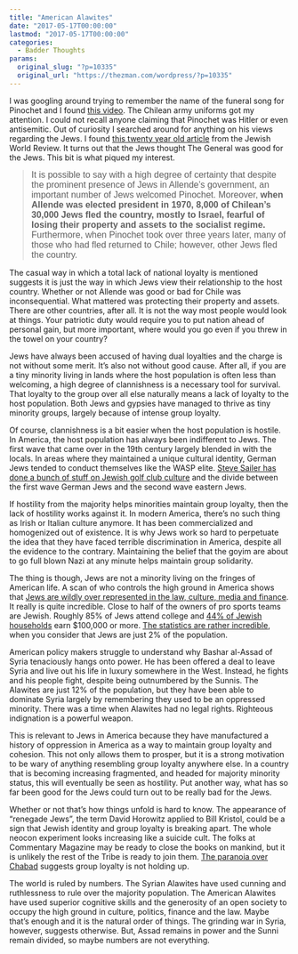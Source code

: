```yaml
---
title: "American Alawites"
date: "2017-05-17T00:00:00"
lastmod: "2017-05-17T00:00:00"
categories:
  - Badder Thoughts
params:
  original_slug: "?p=10335"
  original_url: "https://thezman.com/wordpress/?p=10335"
---
```


I was googling around trying to remember the name of the funeral song
for Pinochet and I found
<a href="https://www.youtube.com/watch?v=5rsb7dT6sEM"
rel="noopener noreferrer" target="_blank">this video</a>. The Chilean
army uniforms got my attention. I could not recall anyone claiming that
Pinochet was Hitler or even antisemitic. Out of curiosity I searched
around for anything on his views regarding the Jews. I found <a
href="http://www.unz.com/pgottfried/eastern-european-jews-and-the-case-of-the-marginalized-elite/"
rel="noopener noreferrer" target="_blank">this twenty year old
article</a> from the Jewish World Review. It turns out that the Jews
thought The General was good for the Jews. This bit is what piqued my
interest.

> <span style="font-family: Arial, Helvetica; font-size: medium;">It is
> possible to say with a high degree of certainty that despite the
> prominent presence of Jews in Allende’s government, an important
> number of Jews welcomed Pinochet. Moreover, **when Allende was elected
> president in 1970, 8,000 of Chilean’s 30,000 Jews fled the country,
> mostly to Israel, fearful of losing their property and assets to the
> socialist regime.** Furthermore, when Pinochet took over three years
> later, many of those who had fled returned to Chile; however, other
> Jews fled the country.</span>

The casual way in which a total lack of national loyalty is mentioned
suggests it is just the way in which Jews view their relationship to the
host country. Whether or not Allende was good or bad for Chile was
inconsequential. What mattered was protecting their property and assets.
There are other countries, after all. It is not the way most people
would look at things. Your patriotic duty would require you to put
nation ahead of personal gain, but more important, where would you go
even if you threw in the towel on your country?

Jews have always been accused of having dual loyalties and the charge is
not without some merit. It’s also not without good cause. After all, if
you are a tiny minority living in lands where the host population is
often less than welcoming, a high degree of clannishness is a necessary
tool for survival. That loyalty to the group over all else naturally
means a lack of loyalty to the host population. Both Jews and gypsies
have managed to thrive as tiny minority groups, largely because of
intense group loyalty.

Of course, clannishness is a bit easier when the host population is
hostile. In America, the host population has always been indifferent to
Jews. The first wave that came over in the 19th century largely blended
in with the locals. In areas where they maintained a unique cultural
identity, German Jews tended to conduct themselves like the WASP elite.
<a
href="http://takimag.com/article/the_myth_of_the_golf_nazi_steve_sailer#axzz3JU3tfLsM"
rel="noopener noreferrer" target="_blank">Steve Sailer has done a bunch
of stuff on Jewish golf club culture</a> and the divide between the
first wave German Jews and the second wave eastern Jews.

If hostility from the majority helps minorities maintain group loyalty,
then the lack of hostility works against it. In modern America, there’s
no such thing as Irish or Italian culture anymore. It has been
commercialized and homogenized out of existence. It is why Jews work so
hard to perpetuate the idea that they have faced terrible discrimination
in America, despite all the evidence to the contrary. Maintaining the
belief that the goyim are about to go full blown Nazi at any minute
helps maintain group solidarity.

The thing is though, Jews are not a minority living on the fringes of
American life. A scan of who controls the high ground in America shows
that <a
href="http://www.jpost.com/Opinion/Terra-Incognita-The-20th-century-was-the-Jewish-century-470293"
rel="noopener noreferrer" target="_blank">Jews are wildly over
represented in the law, culture, media and finance</a>. It really is
quite incredible. Close to half of the owners of pro sports teams are
Jewish. Roughly 85% of Jews attend college and <a
href="http://www.pewforum.org/religious-landscape-study/income-distribution/"
rel="noopener noreferrer" target="_blank">44% of Jewish households</a>
earn $100,000 or more.
<a href="http://www.arthurhu.com/index/jewish.htm"
rel="noopener noreferrer" target="_blank">The statistics are rather
incredible</a>, when you consider that Jews are just 2% of the
population.

American policy makers struggle to understand why Bashar al-Assad of
Syria tenaciously hangs onto power. He has been offered a deal to leave
Syria and live out his life in luxury somewhere in the West. Instead, he
fights and his people fight, despite being outnumbered by the Sunnis.
The Alawites are just 12% of the population, but they have been able to
dominate Syria largely by remembering they used to be an oppressed
minority. There was a time when Alawites had no legal rights. Righteous
indignation is a powerful weapon.

This is relevant to Jews in America because they have manufactured a
history of oppression in America as a way to maintain group loyalty and
cohesion. This not only allows them to prosper, but it is a strong
motivation to be wary of anything resembling group loyalty anywhere
else. In a country that is becoming increasing fragmented, and headed
for majority minority status, this will eventually be seen as hostility.
Put another way, what has so far been good for the Jews could turn out
to be really bad for the Jews.

Whether or not that’s how things unfold is hard to know. The appearance
of “renegade Jews”, the term David Horowitz applied to Bill Kristol,
could be a sign that Jewish identity and group loyalty is breaking
apart. The whole neocon experiment looks increasing like a suicide cult.
The folks at Commentary Magazine may be ready to close the books on
mankind, but it is unlikely the rest of the Tribe is ready to join them.
<a
href="http://www.politico.com/magazine/story/2017/04/the-happy-go-lucky-jewish-group-that-connects-trump-and-putin-215007"
rel="noopener noreferrer" target="_blank">The paranoia over Chabad</a>
suggests group loyalty is not holding up.

The world is ruled by numbers. The Syrian Alawites have used cunning and
ruthlessness to rule over the majority population. The American Alawites
have used superior cognitive skills and the generosity of an open
society to occupy the high ground in culture, politics, finance and the
law. Maybe that’s enough and it is the natural order of things. The
grinding war in Syria, however, suggests otherwise. But, Assad remains
in power and the Sunni remain divided, so maybe numbers are not
everything.
